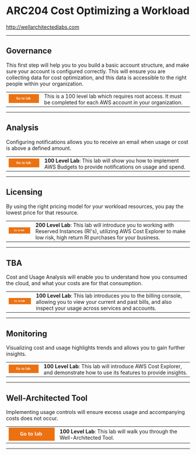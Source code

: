 # ARC204 Cost Optimizing a Workload
http://wellarchitectedlabs.com 


---

## Governance
This first step will help you to you build a basic account structure, and make sure your account is 
configured correctly. This will ensure you are collecting data for cost optimization,
and this data is accessible to the right people within your organization.


| | |
|---|---|
| [![Go to lab](../common/images/gotolab.png)](./Cost_Fundamentals/100_1_AWS_Account_Setup/README.md) | This is a 100 level lab which requires root access. It must be completed for each AWS account in your organization. |

---

## Analysis
Configuring notifications allows you to receive an email when usage or cost is above a defined amount.

| | |
|---|---|
| [![Go to lab](../common/images/gotolab.png)](./Cost_Fundamentals/100_2_Cost_and_Usage_Governance/README.md) | **100 Level Lab**: This lab will show you how to implement AWS Budgets to provide notifications on usage and spend. |

---

## Licensing
By using the right pricing model for your workload resources, you pay the lowest price for that resource.

| | |
|---|---|
| [![Go to lab](../common/images/gotolab.png)](./Cost_Fundamentals/200_3_Pricing_Models/README.md) | **200 Level Lab**:  This lab will introduce you to working with Reserved Instances (RI's), utilizing AWS Cost Explorer to make low risk, high return RI purchases for your business. |

---

## TBA
Cost and Usage Analysis will enable you to understand how you consumed the cloud, and what your costs are for that consumption.

| | |
| --- | --- |
| [![Go to lab](../common/images/gotolab.png)](./Cost_Fundamentals/100_4_Cost_and_Usage_Analysis/README.md) | **100 Level Lab**: This lab introduces you to the billing console, allowing you to view your current and past bills, and also inspect your usage across services and accounts. |

---

## Monitoring
Visualizing cost and usage highlights trends and allows you to gain further insights.

| | |
|---|---|
| [![Go to lab](../common/images/gotolab.png)](./Cost_Fundamentals/100_5_Cost_Visualization/README.md) | **100 Level Lab**: This lab will introduce AWS Cost Explorer, and demonstrate how to use its features to provide insights. |

---

## Well-Architected Tool
Implementing usage controls will ensure excess usage and accompanying costs does not occur.

| | | 
|---|---|
| [![Go to lab](../common/images/gotolab.png)](../Well-ArchitectedTool/README.md) |  **100 Level Lab**: This lab will walk you through the Well-Architected Tool. 

---



